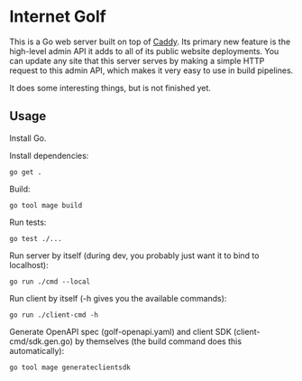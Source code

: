 # Internet Golf

This is a Go web server built on top of [Caddy](https://caddyserver.com/). Its primary new feature is the high-level admin API it adds to all of its public website deployments. You can update any site that this server serves by making a simple HTTP request to this admin API, which makes it very easy to use in build pipelines.

It does some interesting things, but is not finished yet.

## Usage

Install Go.

Install dependencies:

```
go get .
```

Build:

```
go tool mage build
```

Run tests:

```
go test ./...
```

Run server by itself (during dev, you probably just want it to bind to localhost):

```
go run ./cmd --local
```

Run client by itself (-h gives you the available commands):

```
go run ./client-cmd -h
```

Generate OpenAPI spec (golf-openapi.yaml) and client SDK (client-cmd/sdk.gen.go) by themselves (the build command does this automatically):

```
go tool mage generateclientsdk
```
